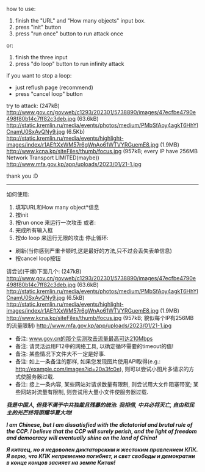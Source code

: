 how to use:

1. finish the "URL" and "How many objects" input box.
2. press "init" button
3. press "run once" button to run attack once

or:
1. finish the three input
2. press "do loop" button to run infinity attack

if you want to stop a loop:
* just reflush page (recommend)
* press "cancel loop" button

try to attack:
(247kB) http://www.gov.cn/govweb/c1293/202301/5738890/images/47ecfbe4790e498f80b14c7ff82c3deb.jpg
(63.6kB) http://static.kremlin.ru/media/events/photos/medium/PMbSfAoy4agkT6HhYlCnamU0SxAvQNy9.jpg
(6.5Kb) http://static.kremlin.ru/media/events/highlight-images/index/r1AEftXxWM57r6gWnAo61WTVYRGuemE8.jpg
(1.9MB) http://www.kcna.kp/siteFiles/thumb/focus.jpg
(957kB; every IP have 256MB Network Transport LIMITED(maybe)) http://www.mfa.gov.kp/app/uploads/2023/01/21-1.jpg

thank you :D

-----------------------------

如何使用:
1. 填写URL和How many object*信息
2. 按init
3. 按run once 来运行一次攻击
或者:
1. 完成所有输入框
2. 按do loop 来运行无限的攻击
停止循环:
* 刷新(当你感到严重卡顿时,这是最好的方法,只不过会丢失表单信息)
* 按cancel loop按钮

请尝试(干爆)下面几个:
(247kB) http://www.gov.cn/govweb/c1293/202301/5738890/images/47ecfbe4790e498f80b14c7ff82c3deb.jpg
(63.6kB) http://static.kremlin.ru/media/events/photos/medium/PMbSfAoy4agkT6HhYlCnamU0SxAvQNy9.jpg
(6.5kB) http://static.kremlin.ru/media/events/highlight-images/index/r1AEftXxWM57r6gWnAo61WTVYRGuemE8.jpg
(1.9MB) http://www.kcna.kp/siteFiles/thumb/focus.jpg
(957kB; 貌似每个IP有256MB的流量限制) http://www.mfa.gov.kp/app/uploads/2023/01/21-1.jpg

* 备注: www.gov.cn的那个实测攻击流量最高可达210Mbps
* 备注: 请灵活运用F12中的网络工具, 以确定循环需要的timeout的值!
* 备注: 某些情况下文件大不一定是好事.
* 备注: 如上一条备注的那样, 如果您发现图片使用API取得(e.g.: http://example.com/images?id=20a3fc0e), 则可以尝试小图片多请求的方式使服务器过载.
* 备注: 接上一条内容, 某些网站对请求数量有限制, 则尝试用大文件阻塞带宽; 某些网站对流量有限制, 则尝试用大量小文件使服务器过载.

***我是中国人, 但我不满于中共独裁且残暴的统治. 我相信, 中共必将灭亡, 自由和民主的光芒终将照耀华夏大地!***

***I am Chinese, but I am dissatisfied with the dictatorial and brutal rule of the CCP. I believe that the CCP will surely perish, and the light of freedom and democracy will eventually shine on the land of China!***

***Я китаец, но я недоволен диктаторским и жестоким правлением КПК. Я верю, что КПК непременно погибнет, и свет свободы и демократии в конце концов засияет на земле Китая!***
